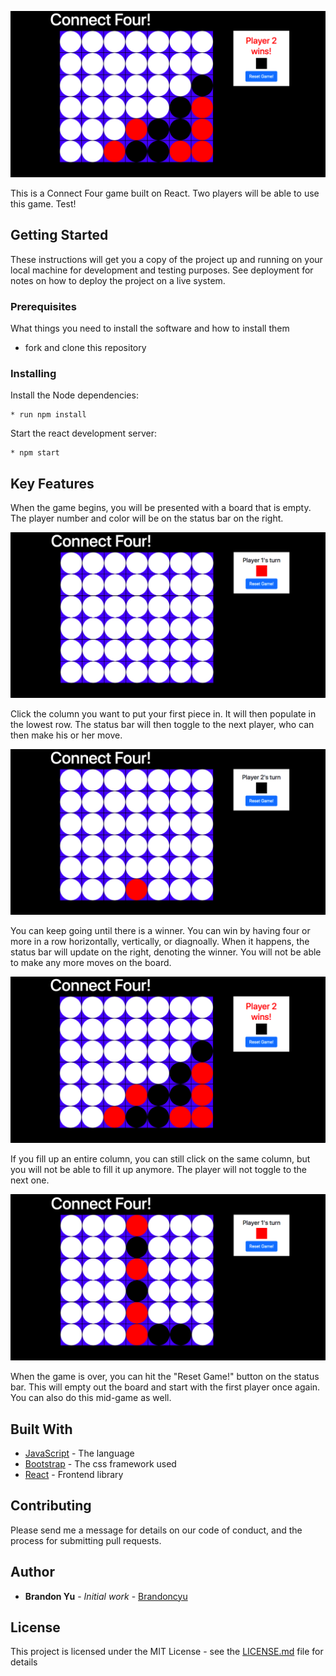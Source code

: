 ![screenshot](./photos/splash-image.png)

This is a Connect Four game built on React. Two players will be able to use this game.
Test!

## Getting Started

These instructions will get you a copy of the project up and running on your local machine for development and testing purposes. See deployment for notes on how to deploy the project on a live system.

### Prerequisites

What things you need to install the software and how to install them

* fork and clone this repository

### Installing

Install the Node dependencies:

```shell
* run npm install
```

Start the react development server:

```shell
* npm start
```

## Key Features

When the game begins, you will be presented with a board that is empty. The player number and color will be on the status bar on the right.

![screenshot](./photos/empty.png)

Click the column you want to put your first piece in. It will then populate in the lowest row. The status bar will then toggle to the next player, who can then make his or her move.

![screenshot](./photos/first-move.png)

You can keep going until there is a winner. You can win by having four or more in a row horizontally, vertically, or diagnoally. When it happens, the status bar will update on the right, denoting the winner. You will not be able to make any more moves on the board.

![screenshot](./photos/splash-image.png)

If you fill up an entire column, you can still click on the same column, but you will not be able to fill it up anymore. The player will not toggle to the next one.

![screenshot](./photos/full-column.png)

When the game is over, you can hit the "Reset Game!" button on the status bar. This will empty out the board and start with the first player once again. You can also do this mid-game as well.

## Built With

* [JavaScript](https://www.javascript.com/) - The language
* [Bootstrap](https://bootstrap.com/) - The css framework used
* [React](https://reactjs.org/) - Frontend library

## Contributing

Please send me a message for details on our code of conduct, and the process for submitting pull requests.

## Author

* **Brandon Yu** - *Initial work* - [Brandoncyu](https://github.com/Brandoncyu)

## License

This project is licensed under the MIT License - see the [LICENSE.md](LICENSE.md) file for details
